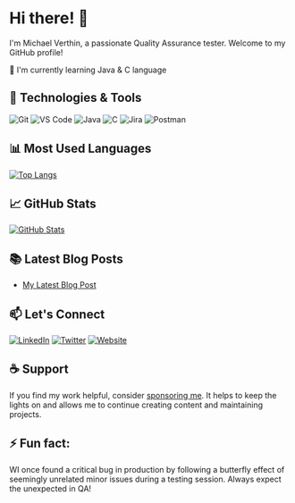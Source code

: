 # Hi there! 👋

I'm Michael Verthin, a passionate Quality Assurance tester. Welcome to my GitHub profile! 

🌱 I'm currently learning Java & C language

## 🔧 Technologies & Tools

![Git](https://img.shields.io/badge/-Git-F05032?style=flat&logo=git&logoColor=white)
![VS Code](https://img.shields.io/badge/-VS%20Code-007ACC?style=flat&logo=visual-studio-code&logoColor=white)
![Java](https://img.shields.io/badge/-Java-orange?style=flat)
![C](https://img.shields.io/badge/-C-00599C?style=flat&logo=c&logoColor=white)
![Jira](https://img.shields.io/badge/-Jira-0052CC?style=flat&logo=jira-software&logoColor=white)
![Postman](https://img.shields.io/badge/-Postman-FF6C37?style=flat&logo=postman&logoColor=white)

## 📊 Most Used Languages

[![Top Langs](https://github-readme-stats.vercel.app/api/top-langs/?username=MichaelVerthin&layout=compact)](https://github.com/MichaelVerthin)

## 📈 GitHub Stats

[![GitHub Stats](https://github-readme-stats.vercel.app/api?username=MichaelVerthin&count_private=true&show_icons=true&theme=radical)](https://github.com/MichaelVerthin)


## 📚 Latest Blog Posts

<!-- BLOG-POST-LIST:START -->
- [My Latest Blog Post](https://medium.com/@MichaelVerthin)
<!-- BLOG-POST-LIST:END -->

## 📫 Let's Connect

[![LinkedIn](https://img.shields.io/badge/-LinkedIn-0077B5?style=flat&logo=LinkedIn&logoColor=white)](https://www.linkedin.com/in/michael-verthin/)
[![Twitter](https://img.shields.io/badge/-Twitter-1DA1F2?style=flat&logo=Twitter&logoColor=white)](https://twitter.com/MishaSpren)
[![Website](https://img.shields.io/badge/-Website-%23000000?style=flat)](https://michaelverthin.github.io/qa)


## ☕ Support

If you find my work helpful, consider [sponsoring me](https://github.com/sponsors/MichaelVerthin). It helps to keep the lights on and allows me to continue creating content and maintaining projects.

## ⚡ Fun fact:

WI once found a critical bug in production by following a butterfly effect of seemingly unrelated minor issues during a testing session. Always expect the unexpected in QA!

